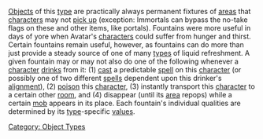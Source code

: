 [Objects](:Category:_Objects.md "wikilink") of this
[type](:Category:_Object_Types.md "wikilink") are practically always
permanent fixtures of [areas](:Category:_Areas.md "wikilink") that
[characters](:Category:_Characters.md "wikilink") may not [pick
up](Get.md "wikilink") (exception: Immortals can bypass the no-take
flags on these and other items, like portals). Fountains were more
useful in days of yore when Avatar's
[characters](:Category:_Characters.md "wikilink") could suffer from
hunger and thirst. Certain fountains remain useful, however, as
fountains can do more than just provide a steady source of one of many
[types](Drink_Container_Values.md "wikilink") of liquid refreshment. A
given fountain may or may not also do one of the following whenever a
[character](:Category:_Characters.md "wikilink")
[drinks](Drink.md "wikilink") from it: (1) [cast](Cast.md "wikilink") a
predictable [spell](:Category:_Spells.md "wikilink") on this
[character](:Category:_Characters.md "wikilink") (or possibly one of two
different [spells](:Category:_Spells.md "wikilink") dependent upon this
drinker's [alignment](Alignment.md "wikilink")), (2)
[poison](Poison_(spell).md "wikilink") this
[character](:Category:_Characters.md "wikilink"), (3) instantly
transport this [character](:Category:_Characters.md "wikilink") to a
certain other [room](:Category:_Rooms.md "wikilink"), and (4) disappear
(until its [area](:Category:_Areas.md "wikilink") repops) while a
certain [mob](:Category:_Mobs.md "wikilink") appears in its place. Each
fountain's individual qualities are determined by its
[type](:Category:_Object_Types.md "wikilink")-specific
[values](:Category:_Object_Values.md "wikilink").

[Category: Object Types](Category:_Object_Types "wikilink")
